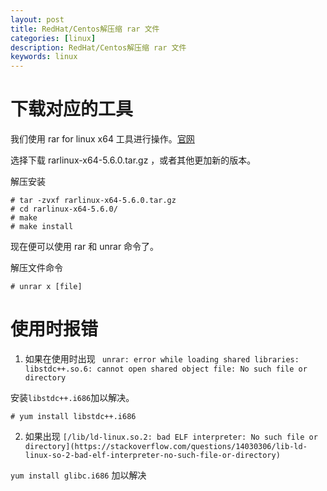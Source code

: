 ```yaml
---
layout: post
title: RedHat/Centos解压缩 rar 文件
categories: [linux]
description: RedHat/Centos解压缩 rar 文件
keywords: linux
---
```


# 下载对应的工具



我们使用 rar for linux x64 工具进行操作。[官网](https://www.rarlab.com/download.htm)

选择下载 rarlinux-x64-5.6.0.tar.gz ，或者其他更加新的版本。

解压安装

```shell
# tar -zvxf rarlinux-x64-5.6.0.tar.gz 
# cd rarlinux-x64-5.6.0/
# make
# make install
```

现在便可以使用 rar 和 unrar 命令了。

解压文件命令

```shell
# unrar x [file] 
```

# 使用时报错

1. 如果在使用时出现 ` unrar: error while loading shared libraries: libstdc++.so.6: cannot open shared object file: No such file or directory`

安装`libstdc++.i686`加以解决。

```
# yum install libstdc++.i686

```



2. 如果出现 `[/lib/ld-linux.so.2: bad ELF interpreter: No such file or directory](https://stackoverflow.com/questions/14030306/lib-ld-linux-so-2-bad-elf-interpreter-no-such-file-or-directory)`

`yum install glibc.i686` 加以解决